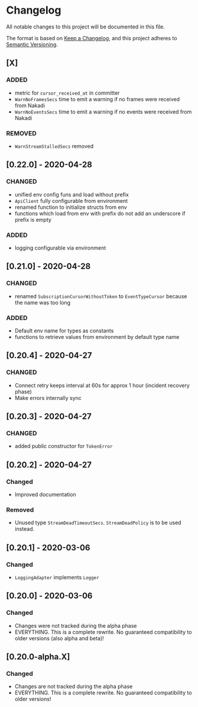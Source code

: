 # Changelog
All notable changes to this project will be documented in this file.

The format is based on [Keep a Changelog](https://keepachangelog.com/en/1.0.0/),
and this project adheres to [Semantic Versioning](https://semver.org/spec/v2.0.0.html).

## [X]

### ADDED

- metric for `cursor_received_at` in committer
- `WarnNoFramesSecs` time to emit a warning if no frames were received from Nakadi
- `WarnNoEventsSecs` time to emit a warning if no events were received from Nakadi

### REMOVED

- `WarnStreamStalledSecs` removed

## [0.22.0] - 2020-04-28

### CHANGED

- unified env config funs and load without prefix
- `ApiClient` fully configurable from environment
- renamed function to initialize structs from env
- functions which load from env with prefix do not add an underscore if prefix is empty

### ADDED
- logging configurable via environment


## [0.21.0] - 2020-04-28

### CHANGED

- renamed `SubscriptionCursorWithoutToken` to `EventTypeCursor` because the name was too long

### ADDED

- Default env name for types as constants
- functions to retrieve values from environment by default type name

## [0.20.4] - 2020-04-27

### CHANGED

- Connect retry keeps interval at 60s for approx 1 hour (incident recovery phase)
- Make errors internally sync

## [0.20.3] - 2020-04-27

### CHANGED

- added public constructor for `TokenError`

## [0.20.2] - 2020-04-27

### Changed
- Improved documentation

### Removed
- Unused type `StreamDeadTimeoutSecs`. `StreamDeadPolicy` is to be used instead.

## [0.20.1] - 2020-03-06

### Changed
- `LoggingAdapter` implements `Logger`

## [0.20.0] - 2020-03-06

### Changed
- Changes were not tracked during the alpha phase
- EVERYTHING. This is a complete rewrite. No guaranteed compatibility to older versions (also alpha and beta)!

## [0.20.0-alpha.X]

### Changed
- Changes are not tracked during the alpha phase
- EVERYTHING. This is a complete rewrite. No guaranteed compatibility to older versions!